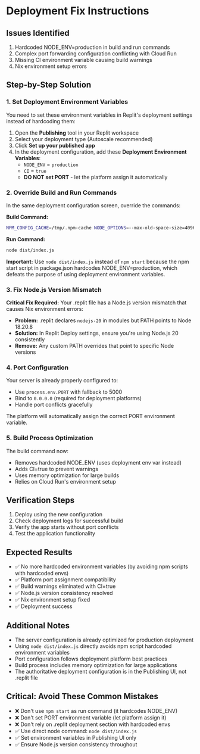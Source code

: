 # Deployment Fix Instructions

## Issues Identified
1. Hardcoded NODE_ENV=production in build and run commands
2. Complex port forwarding configuration conflicting with Cloud Run
3. Missing CI environment variable causing build warnings
4. Nix environment setup errors

## Step-by-Step Solution

### 1. Set Deployment Environment Variables
You need to set these environment variables in Replit's deployment settings instead of hardcoding them:

1. Open the **Publishing** tool in your Replit workspace
2. Select your deployment type (Autoscale recommended)
3. Click **Set up your published app**
4. In the deployment configuration, add these **Deployment Environment Variables**:
   - `NODE_ENV` = `production`
   - `CI` = `true`
   - **DO NOT set PORT** - let the platform assign it automatically

### 2. Override Build and Run Commands
In the same deployment configuration screen, override the commands:

**Build Command:**
```bash
NPM_CONFIG_CACHE=/tmp/.npm-cache NODE_OPTIONS=--max-old-space-size=4096 npm run build
```

**Run Command:**
```bash
node dist/index.js
```
**Important:** Use `node dist/index.js` instead of `npm start` because the npm start script in package.json hardcodes NODE_ENV=production, which defeats the purpose of using deployment environment variables.

### 3. Fix Node.js Version Mismatch
**Critical Fix Required:** Your .replit file has a Node.js version mismatch that causes Nix environment errors:

- **Problem:** .replit declares `nodejs-20` in modules but PATH points to Node 18.20.8
- **Solution:** In Replit Deploy settings, ensure you're using Node.js 20 consistently
- **Remove:** Any custom PATH overrides that point to specific Node versions

### 4. Port Configuration
Your server is already properly configured to:
- Use `process.env.PORT` with fallback to 5000
- Bind to `0.0.0.0` (required for deployment platforms)
- Handle port conflicts gracefully

The platform will automatically assign the correct PORT environment variable.

### 5. Build Process Optimization
The build command now:
- Removes hardcoded NODE_ENV (uses deployment env var instead)
- Adds CI=true to prevent warnings
- Uses memory optimization for large builds
- Relies on Cloud Run's environment setup

## Verification Steps
1. Deploy using the new configuration
2. Check deployment logs for successful build
3. Verify the app starts without port conflicts
4. Test the application functionality

## Expected Results
- ✅ No more hardcoded environment variables (by avoiding npm scripts with hardcoded envs)
- ✅ Platform port assignment compatibility
- ✅ Build warnings eliminated with CI=true
- ✅ Node.js version consistency resolved
- ✅ Nix environment setup fixed
- ✅ Deployment success

## Additional Notes
- The server configuration is already optimized for production deployment
- Using `node dist/index.js` directly avoids npm script hardcoded environment variables
- Port configuration follows deployment platform best practices
- Build process includes memory optimization for large applications
- The authoritative deployment configuration is in the Publishing UI, not .replit file

## Critical: Avoid These Common Mistakes
- ❌ Don't use `npm start` as run command (it hardcodes NODE_ENV)
- ❌ Don't set PORT environment variable (let platform assign it)
- ❌ Don't rely on .replit deployment section with hardcoded envs
- ✅ Use direct node command: `node dist/index.js`
- ✅ Set environment variables in Publishing UI only
- ✅ Ensure Node.js version consistency throughout